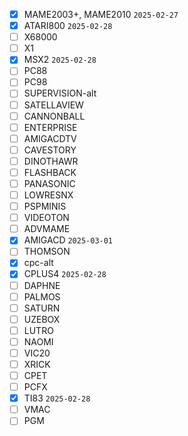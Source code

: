 - [x] MAME2003+, MAME2010 `2025-02-27`
- [x] ATARI800 `2025-02-28`
- [ ] X68000
- [ ] X1
- [x] MSX2 `2025-02-28`
- [ ] PC88
- [ ] PC98
- [ ] SUPERVISION-alt
- [ ] SATELLAVIEW
- [ ] CANNONBALL
- [ ] ENTERPRISE
- [ ] AMIGACDTV
- [ ] CAVESTORY
- [ ] DINOTHAWR
- [ ] FLASHBACK
- [ ] PANASONIC
- [ ] LOWRESNX
- [ ] PSPMINIS
- [ ] VIDEOTON
- [ ] ADVMAME
- [x] AMIGACD `2025-03-01`
- [ ] THOMSON
- [x] cpc-alt
- [x] CPLUS4 `2025-02-28`
- [ ] DAPHNE
- [ ] PALMOS
- [ ] SATURN
- [ ] UZEBOX
- [ ] LUTRO
- [ ] NAOMI
- [ ] VIC20
- [ ] XRICK
- [ ] CPET
- [ ] PCFX
- [x] TI83 `2025-02-28`
- [ ] VMAC
- [ ] PGM
